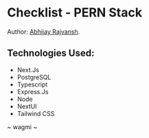 # Checklist - PERN Stack

Author: [Abhijay Rajvansh](https://x.com/rajvanshtwt).

## Technologies Used:

- Next.Js
- PostgreSQL
- Typescript
- Express.Js
- Node
- NextUI
- Tailwind CSS


 ~ wagmi ~